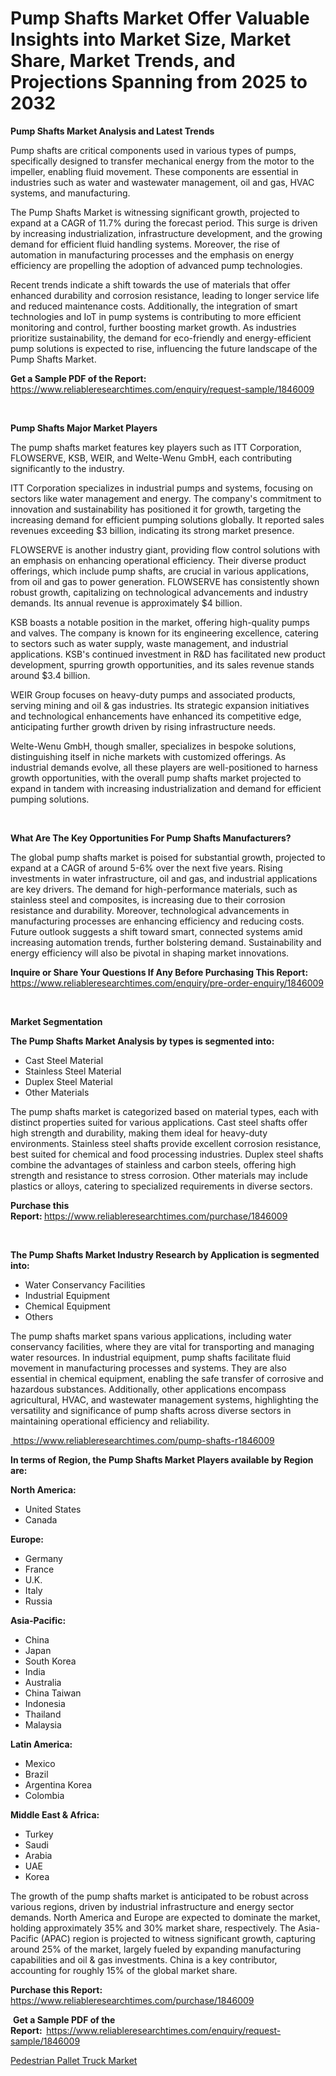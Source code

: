 <p><h1>Pump Shafts Market Offer Valuable Insights into Market Size, Market Share, Market Trends, and Projections Spanning from 2025 to 2032</h1></p><p><strong>Pump Shafts Market Analysis and Latest Trends</strong></p>
<p><p>Pump shafts are critical components used in various types of pumps, specifically designed to transfer mechanical energy from the motor to the impeller, enabling fluid movement. These components are essential in industries such as water and wastewater management, oil and gas, HVAC systems, and manufacturing. </p><p>The Pump Shafts Market is witnessing significant growth, projected to expand at a CAGR of 11.7% during the forecast period. This surge is driven by increasing industrialization, infrastructure development, and the growing demand for efficient fluid handling systems. Moreover, the rise of automation in manufacturing processes and the emphasis on energy efficiency are propelling the adoption of advanced pump technologies. </p><p>Recent trends indicate a shift towards the use of materials that offer enhanced durability and corrosion resistance, leading to longer service life and reduced maintenance costs. Additionally, the integration of smart technologies and IoT in pump systems is contributing to more efficient monitoring and control, further boosting market growth. As industries prioritize sustainability, the demand for eco-friendly and energy-efficient pump solutions is expected to rise, influencing the future landscape of the Pump Shafts Market.</p></p>
<p><strong>Get a Sample PDF of the Report:&nbsp;</strong> <a href="https://www.reliableresearchtimes.com/enquiry/request-sample/1846009?utm_campaign=2139&utm_medium=2&utm_source=Github&utm_content=ia&utm_term=22022025&utm_id=pump-shafts">https://www.reliableresearchtimes.com/enquiry/request-sample/1846009</a></p>
<p>&nbsp;</p>
<p><strong>Pump Shafts Major Market Players</strong></p>
<p><p>The pump shafts market features key players such as ITT Corporation, FLOWSERVE, KSB, WEIR, and Welte-Wenu GmbH, each contributing significantly to the industry. </p><p>ITT Corporation specializes in industrial pumps and systems, focusing on sectors like water management and energy. The company's commitment to innovation and sustainability has positioned it for growth, targeting the increasing demand for efficient pumping solutions globally. It reported sales revenues exceeding $3 billion, indicating its strong market presence.</p><p>FLOWSERVE is another industry giant, providing flow control solutions with an emphasis on enhancing operational efficiency. Their diverse product offerings, which include pump shafts, are crucial in various applications, from oil and gas to power generation. FLOWSERVE has consistently shown robust growth, capitalizing on technological advancements and industry demands. Its annual revenue is approximately $4 billion.</p><p>KSB boasts a notable position in the market, offering high-quality pumps and valves. The company is known for its engineering excellence, catering to sectors such as water supply, waste management, and industrial applications. KSB's continued investment in R&D has facilitated new product development, spurring growth opportunities, and its sales revenue stands around $3.4 billion.</p><p>WEIR Group focuses on heavy-duty pumps and associated products, serving mining and oil & gas industries. Its strategic expansion initiatives and technological enhancements have enhanced its competitive edge, anticipating further growth driven by rising infrastructure needs.</p><p>Welte-Wenu GmbH, though smaller, specializes in bespoke solutions, distinguishing itself in niche markets with customized offerings. As industrial demands evolve, all these players are well-positioned to harness growth opportunities, with the overall pump shafts market projected to expand in tandem with increasing industrialization and demand for efficient pumping solutions.</p></p>
<p>&nbsp;</p>
<p><strong>What Are The Key Opportunities For Pump Shafts Manufacturers?</strong></p>
<p><p>The global pump shafts market is poised for substantial growth, projected to expand at a CAGR of around 5-6% over the next five years. Rising investments in water infrastructure, oil and gas, and industrial applications are key drivers. The demand for high-performance materials, such as stainless steel and composites, is increasing due to their corrosion resistance and durability. Moreover, technological advancements in manufacturing processes are enhancing efficiency and reducing costs. Future outlook suggests a shift toward smart, connected systems amid increasing automation trends, further bolstering demand. Sustainability and energy efficiency will also be pivotal in shaping market innovations.</p></p>
<p><strong>Inquire or Share Your Questions If Any Before Purchasing This Report:</strong> <a href="https://www.reliableresearchtimes.com/enquiry/pre-order-enquiry/1846009?utm_campaign=2139&utm_medium=2&utm_source=Github&utm_content=ia&utm_term=22022025&utm_id=pump-shafts">https://www.reliableresearchtimes.com/enquiry/pre-order-enquiry/1846009</a></p>
<p>&nbsp;</p>
<p><strong>Market Segmentation</strong></p>
<p><strong>The Pump Shafts Market Analysis by types is segmented into:</strong></p>
<p><ul><li>Cast Steel Material</li><li>Stainless Steel Material</li><li>Duplex Steel Material</li><li>Other Materials</li></ul></p>
<p><p>The pump shafts market is categorized based on material types, each with distinct properties suited for various applications. Cast steel shafts offer high strength and durability, making them ideal for heavy-duty environments. Stainless steel shafts provide excellent corrosion resistance, best suited for chemical and food processing industries. Duplex steel shafts combine the advantages of stainless and carbon steels, offering high strength and resistance to stress corrosion. Other materials may include plastics or alloys, catering to specialized requirements in diverse sectors.</p></p>
<p><strong>Purchase this Report:&nbsp;</strong><a href="https://www.reliableresearchtimes.com/purchase/1846009?utm_campaign=2139&utm_medium=2&utm_source=Github&utm_content=ia&utm_term=22022025&utm_id=pump-shafts">https://www.reliableresearchtimes.com/purchase/1846009</a></p>
<p>&nbsp;</p>
<p><strong>The Pump Shafts Market Industry Research by Application is segmented into:</strong></p>
<p><ul><li>Water Conservancy Facilities</li><li>Industrial Equipment</li><li>Chemical Equipment</li><li>Others</li></ul></p>
<p><p>The pump shafts market spans various applications, including water conservancy facilities, where they are vital for transporting and managing water resources. In industrial equipment, pump shafts facilitate fluid movement in manufacturing processes and systems. They are also essential in chemical equipment, enabling the safe transfer of corrosive and hazardous substances. Additionally, other applications encompass agricultural, HVAC, and wastewater management systems, highlighting the versatility and significance of pump shafts across diverse sectors in maintaining operational efficiency and reliability.</p></p>
<p><a href="https://www.reliableresearchtimes.com/pump-shafts-r1846009?utm_campaign=2139&utm_medium=2&utm_source=Github&utm_content=ia&utm_term=22022025&utm_id=pump-shafts">&nbsp;https://www.reliableresearchtimes.com/pump-shafts-r1846009</a></p>
<p><strong>In terms of Region, the Pump Shafts Market Players available by Region are:</strong></p>
<p>
    <p> <strong> North America: </strong>
        <ul>
            <li>United States</li>
            <li>Canada</li>
        </ul>
        </p> 
    <p> <strong> Europe: </strong>
        <ul>
            <li>Germany</li>
            <li>France</li>
            <li>U.K.</li>
            <li>Italy</li>
            <li>Russia</li>
        </ul>
        </p> 
    <p> <strong> Asia-Pacific: </strong>
        <ul>
            <li>China</li>
            <li>Japan</li>
            <li>South Korea</li>
            <li>India</li>
            <li>Australia</li>
            <li>China Taiwan</li>
            <li>Indonesia</li>
            <li>Thailand</li>
            <li>Malaysia</li>
        </ul>
        </p> 
    <p> <strong> Latin America: </strong>
        <ul>
            <li>Mexico</li>
            <li>Brazil</li>
            <li>Argentina Korea</li>
            <li>Colombia</li>
        </ul>
        </p> 
    <p> <strong> Middle East & Africa: </strong>
        <ul>
            <li>Turkey</li>
            <li>Saudi</li>
            <li>Arabia</li>
            <li>UAE</li>
            <li>Korea</li>
        </ul>
    </p>
    </p>
<p><p>The growth of the pump shafts market is anticipated to be robust across various regions, driven by industrial infrastructure and energy sector demands. North America and Europe are expected to dominate the market, holding approximately 35% and 30% market share, respectively. The Asia-Pacific (APAC) region is projected to witness significant growth, capturing around 25% of the market, largely fueled by expanding manufacturing capabilities and oil & gas investments. China is a key contributor, accounting for roughly 15% of the global market share.</p></p>
<p><strong>Purchase this Report: </strong><a href="https://www.reliableresearchtimes.com/purchase/1846009?utm_campaign=2139&utm_medium=2&utm_source=Github&utm_content=ia&utm_term=22022025&utm_id=pump-shafts">https://www.reliableresearchtimes.com/purchase/1846009</a></p>
<p>&nbsp;<strong>Get a Sample PDF of the Report:&nbsp;&nbsp;</strong><a href="https://www.reliableresearchtimes.com/enquiry/request-sample/1846009?utm_campaign=2139&utm_medium=2&utm_source=Github&utm_content=ia&utm_term=22022025&utm_id=pump-shafts">https://www.reliableresearchtimes.com/enquiry/request-sample/1846009</a></p>
<p><strong></strong></p>
<p><p><a href="https://github.com/petbigbeepjn/Market-Research-Report-List-1/blob/main/pedestrian-pallet-truck-market.md?utm_campaign=2139&utm_medium=2&utm_source=Github&utm_content=ia&utm_term=22022025&utm_id=pump-shafts">Pedestrian Pallet Truck Market</a></p></p>